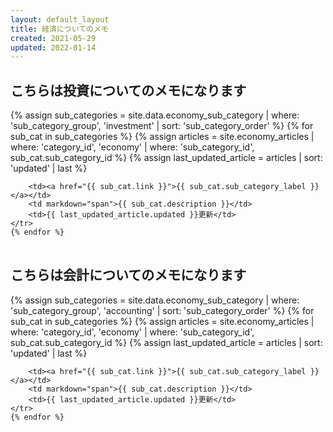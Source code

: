 ```yaml
---
layout: default_layout
title: 経済についてのメモ
created: 2021-05-29
updated: 2022-01-14
---
```

## こちらは投資についてのメモになります
<table>
    {% assign sub_categories = site.data.economy_sub_category | where: 'sub_category_group', 'investment'
                                                              | sort: 'sub_category_order' %}
    {% for sub_cat in sub_categories %}
    <tr>
        {% assign articles = site.economy_articles  | where: 'category_id', 'economy'
                                                    | where: 'sub_category_id', sub_cat.sub_category_id %}
        {% assign last_updated_article = articles | sort: 'updated' | last %}

        <td><a href="{{ sub_cat.link }}">{{ sub_cat.sub_category_label }}</a></td>
        <td markdown="span">{{ sub_cat.description }}</td>
        <td>{{ last_updated_article.updated }}更新</td>
    </tr>
    {% endfor %}
</table>

## こちらは会計についてのメモになります
<table>
    {% assign sub_categories = site.data.economy_sub_category | where: 'sub_category_group', 'accounting'
                                                              | sort: 'sub_category_order' %}
    {% for sub_cat in sub_categories %}
    <tr>
        {% assign articles = site.economy_articles  | where: 'category_id', 'economy'
                                                    | where: 'sub_category_id', sub_cat.sub_category_id %}
        {% assign last_updated_article = articles | sort: 'updated' | last %}

        <td><a href="{{ sub_cat.link }}">{{ sub_cat.sub_category_label }}</a></td>
        <td markdown="span">{{ sub_cat.description }}</td>
        <td>{{ last_updated_article.updated }}更新</td>
    </tr>
    {% endfor %}
</table>

